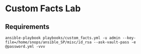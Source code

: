 Custom Facts Lab
=========


Requirements
------------
```
ansible-playbook playbooks/custom_facts.yml -u admin --key-file=/home/snops/ansible_SP/misc/id_rsa --ask-vault-pass -e @password.yml -vvv
```
